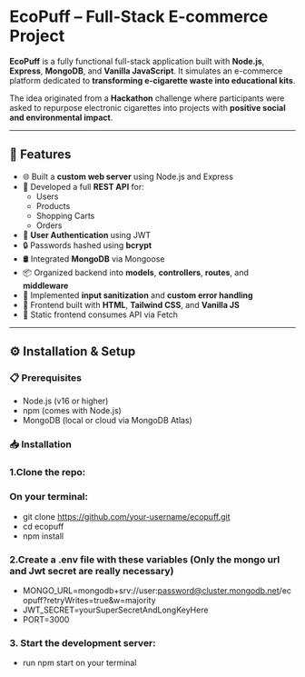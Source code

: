 # EcoPuff – Full-Stack E-commerce Project

**EcoPuff** is a fully functional full-stack application built with **Node.js**, **Express**, **MongoDB**, and **Vanilla JavaScript**. It simulates an e-commerce platform dedicated to **transforming e-cigarette waste into educational kits**.

The idea originated from a **Hackathon** challenge where participants were asked to repurpose electronic cigarettes into projects with **positive social and environmental impact**.

---

## 🚀 Features

- 🌐 Built a **custom web server** using Node.js and Express
- 🔁 Developed a full **REST API** for:
  - Users
  - Products
  - Shopping Carts
  - Orders
- 🔐 **User Authentication** using JWT
- 🔒 Passwords hashed using **bcrypt**
- 🛢️ Integrated **MongoDB** via Mongoose
- 📦 Organized backend into **models**, **controllers**, **routes**, and **middleware**
- 🧹 Implemented **input sanitization** and **custom error handling**
- 🎨 Frontend built with **HTML**, **Tailwind CSS**, and **Vanilla JS**
- 📄 Static frontend consumes API via Fetch

---

## ⚙️ Installation & Setup

### 📋 Prerequisites

- Node.js (v16 or higher)
- npm (comes with Node.js)
- MongoDB (local or cloud via MongoDB Atlas)

### 📥 Installation
### 1.Clone the repo:
### On your terminal:
- git clone https://github.com/your-username/ecopuff.git
- cd ecopuff
- npm install

### 2.Create a .env file with these variables (Only the mongo url and Jwt secret are really necessary) 
- MONGO_URL=mongodb+srv://user:password@cluster.mongodb.net/ecopuff?retryWrites=true&w=majority
- JWT_SECRET=yourSuperSecretAndLongKeyHere 
- PORT=3000

### 3. Start the development server:
- run npm start on your terminal